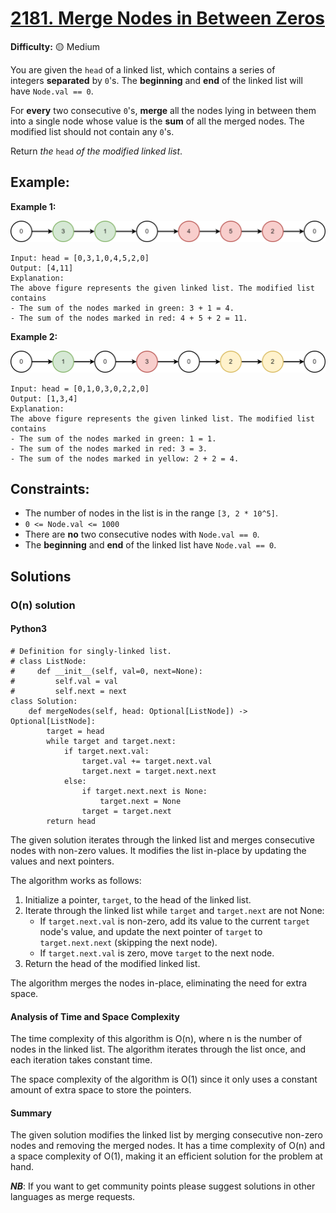 # [2181. Merge Nodes in Between Zeros](https://leetcode.com/problems/merge-nodes-in-between-zeros/)

**Difficulty:** :yellow_circle: Medium

You are given the `head` of a linked list, which contains a series of 
integers **separated** by `0`'s. The **beginning** and **end** of the 
linked list will have `Node.val == 0`.

For **every** two consecutive `0`'s, **merge** all the nodes lying in 
between them into a single node whose value is the **sum** of all the 
merged nodes. The modified list should not contain any `0`'s.

Return *the* `head` *of the modified linked list*.

## Example:

**Example 1:**

![42_01.png](./resources/42_01.png)

```
Input: head = [0,3,1,0,4,5,2,0]
Output: [4,11]
Explanation:
The above figure represents the given linked list. The modified list contains
- The sum of the nodes marked in green: 3 + 1 = 4.
- The sum of the nodes marked in red: 4 + 5 + 2 = 11.

```

**Example 2:**

![42_02.png](./resources/42_02.png)

```
Input: head = [0,1,0,3,0,2,2,0]
Output: [1,3,4]
Explanation:
The above figure represents the given linked list. The modified list contains
- The sum of the nodes marked in green: 1 = 1.
- The sum of the nodes marked in red: 3 = 3.
- The sum of the nodes marked in yellow: 2 + 2 = 4.

```

## Constraints:

- The number of nodes in the list is in the range `[3, 2 * 10^5]`.
- `0 <= Node.val <= 1000`
- There are **no** two consecutive nodes with `Node.val == 0`.
- The **beginning** and **end** of the linked list have `Node.val == 0`.


## Solutions

### O(n) solution 

#### Python3
```python3
# Definition for singly-linked list.
# class ListNode:
#     def __init__(self, val=0, next=None):
#         self.val = val
#         self.next = next
class Solution:
    def mergeNodes(self, head: Optional[ListNode]) -> Optional[ListNode]:
        target = head
        while target and target.next:
            if target.next.val:
                target.val += target.next.val
                target.next = target.next.next
            else:
                if target.next.next is None:
                    target.next = None
                target = target.next
        return head
```

The given solution iterates through the linked list and merges consecutive nodes with non-zero values. It modifies the list in-place by updating the values and next pointers.

The algorithm works as follows:
1. Initialize a pointer, `target`, to the head of the linked list.
2. Iterate through the linked list while `target` and `target.next` are not None:
   - If `target.next.val` is non-zero, add its value to the current `target` node's value, and update the next pointer of `target` to `target.next.next` (skipping the next node).
   - If `target.next.val` is zero, move `target` to the next node.
3. Return the head of the modified linked list.

The algorithm merges the nodes in-place, eliminating the need for extra space.

#### Analysis of Time and Space Complexity

The time complexity of this algorithm is O(n), where n is the number of nodes in the linked list. The algorithm iterates through the list once, and each iteration takes constant time.

The space complexity of the algorithm is O(1) since it only uses a constant amount of extra space to store the pointers.

#### Summary

The given solution modifies the linked list by merging consecutive non-zero nodes and removing the merged nodes. It has a time complexity of O(n) and a space complexity of O(1), making it an efficient solution for the problem at hand.

***NB***: If you want to get community points please suggest solutions in other languages as merge requests.
